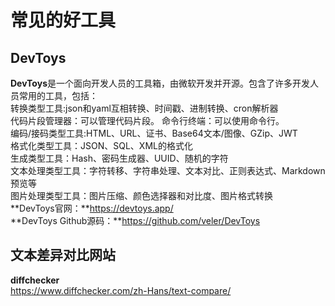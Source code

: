 # 常见的好工具


## DevToys
**DevToys**是一个面向开发人员的工具箱，由微软开发并开源。包含了许多开发人员常用的工具，包括：  
转换类型工具:json和yaml互相转换、时间戳、进制转换、cron解析器  
代码片段管理器：可以管理代码片段。
命令行终端：可以使用命令行。  
编码/接码类型工具:HTML、URL、证书、Base64文本/图像、GZip、JWT  
格式化类型工具：JSON、SQL、XML的格式化  
生成类型工具：Hash、密码生成器、UUID、随机的字符  
文本处理类型工具：字符转移、字符串处理、文本对比、正则表达式、Markdown预览等  
图片处理类型工具：图片压缩、颜色选择器和对比度、图片格式转换  
**DevToys官网：**https://devtoys.app/  
**DevToys Github源码：**https://github.com/veler/DevToys  


## 文本差异对比网站
**diffchecker**  
https://www.diffchecker.com/zh-Hans/text-compare/
